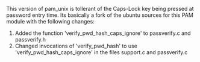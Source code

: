 This version of pam_unix is tollerant of the Caps-Lock key being pressed at password entry time.
Its basically a fork of the ubuntu sources for this PAM module with the following changes:

1)  Added the function 'verify_pwd_hash_caps_ignore' to passverify.c and passverify.h
2) Changed invocations of 'verify_pwd_hash' to use 'verify_pwd_hash_caps_ignore' in the files support.c and passverify.c

